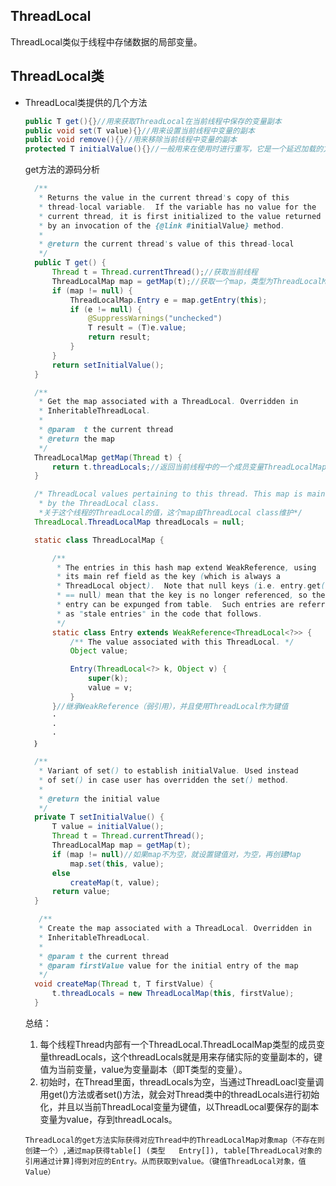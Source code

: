 ## ThreadLocal  
ThreadLocal类似于线程中存储数据的局部变量。

## ThreadLocal类  

- ThreadLocal类提供的几个方法
  ```Java
  public T get(){}//用来获取ThreadLocal在当前线程中保存的变量副本
  public void set(T value){}//用来设置当前线程中变量的副本
  public void remove(){}//用来移除当前线程中变量的副本
  protected T initialValue(){}//一般用来在使用时进行重写，它是一个延迟加载的方法。
  ```
  get方法的源码分析  
  ```java
    /**
     * Returns the value in the current thread's copy of this
     * thread-local variable.  If the variable has no value for the
     * current thread, it is first initialized to the value returned
     * by an invocation of the {@link #initialValue} method.
     *
     * @return the current thread's value of this thread-local
     */
    public T get() {
        Thread t = Thread.currentThread();//获取当前线程
        ThreadLocalMap map = getMap(t);//获取一个map，类型为ThreadLocalMap
        if (map != null) {
            ThreadLocalMap.Entry e = map.getEntry(this);
            if (e != null) {
                @SuppressWarnings("unchecked")
                T result = (T)e.value;
                return result;
            }
        }
        return setInitialValue();
    }

    /**
     * Get the map associated with a ThreadLocal. Overridden in
     * InheritableThreadLocal.
     *
     * @param  t the current thread
     * @return the map
     */
    ThreadLocalMap getMap(Thread t) {
        return t.threadLocals;//返回当前线程中的一个成员变量ThreadLocalMap
    }

    /* ThreadLocal values pertaining to this thread. This map is maintained
     * by the ThreadLocal class. 
     *关于这个线程的ThreadLocal的值，这个map由ThreadLocal class维护*/
    ThreadLocal.ThreadLocalMap threadLocals = null;

    static class ThreadLocalMap {

        /**
         * The entries in this hash map extend WeakReference, using
         * its main ref field as the key (which is always a
         * ThreadLocal object).  Note that null keys (i.e. entry.get()
         * == null) mean that the key is no longer referenced, so the
         * entry can be expunged from table.  Such entries are referred to
         * as "stale entries" in the code that follows.
         */
        static class Entry extends WeakReference<ThreadLocal<?>> {
            /** The value associated with this ThreadLocal. */
            Object value;

            Entry(ThreadLocal<?> k, Object v) {
                super(k);
                value = v;
            }
        }//继承WeakReference（弱引用），并且使用ThreadLocal作为键值
        ·
        ·
        ·
    ｝

    /**
     * Variant of set() to establish initialValue. Used instead
     * of set() in case user has overridden the set() method.
     *
     * @return the initial value
     */
    private T setInitialValue() {
        T value = initialValue();
        Thread t = Thread.currentThread();
        ThreadLocalMap map = getMap(t);
        if (map != null)//如果map不为空，就设置键值对，为空，再创建Map
            map.set(this, value);
        else
            createMap(t, value);
        return value;
    }

     /**
     * Create the map associated with a ThreadLocal. Overridden in
     * InheritableThreadLocal.
     *
     * @param t the current thread
     * @param firstValue value for the initial entry of the map
     */
    void createMap(Thread t, T firstValue) {
        t.threadLocals = new ThreadLocalMap(this, firstValue);
    }
  ```
  总结：
    
    1. 每个线程Thread内部有一个ThreadLocal.ThreadLocalMap类型的成员变量threadLocals，这个threadLocals就是用来存储实际的变量副本的，键值为当前变量，value为变量副本（即T类型的变量）。  
    2. 初始时，在Thread里面，threadLocals为空，当通过ThreadLoacl变量调用get()方法或者set()方法，就会对Thread类中的threadLocals进行初始化，并且以当前ThreadLocal变量为键值，以ThreadLocal要保存的副本变量为value，存到threadLocals。  
    
      ThreadLocal的get方法实际获得对应Thread中的ThreadLocalMap对象map（不存在则创建一个）,通过map获得table[] (类型   Entry[]), table[ThreadLocal对象的引用通过计算]得到对应的Entry。从而获取到value。（键值ThreadLocal对象，值Value）
